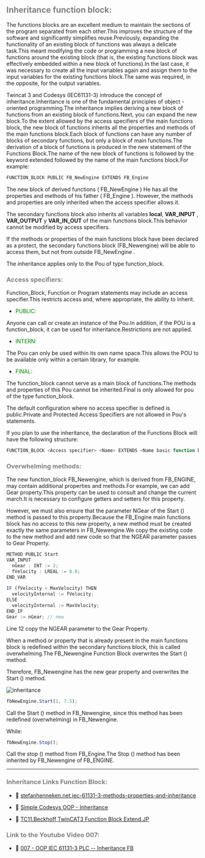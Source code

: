 ## <span style="color:grey">Inheritance function block:</span>
The functions blocks are an excellent medium to maintain the sections of the program separated from each other.This improves the structure of the software and significantly simplifies reuse.Previously, expanding the functionality of an existing block of functions was always a delicate task.This meant modifying the code or programming a new block of functions around the existing block (that is, the existing functions block was effectively embedded within a new block of functions).In the last case, it was necessary to create all the input variables again and assign them to the input variables for the existing functions block.The same was required, in the opposite, for the output variables.

Twincat 3 and Codesys (IEC61131-3) introduce the concept of inheritance.Inheritance is one of the fundamental principles of object -oriented programming.The inheritance implies deriving a new block of functions from an existing block of functions.Next, you can expand the new block.To the extent allowed by the access specifiers of the main functions block, the new block of functions inherits all the properties and methods of the main functions block.Each block of functions can have any number of blocks of secondary functions, but only a block of main functions.The derivation of a block of functions is produced in the new statement of the Functions Block.The name of the new block of functions is followed by the keyword extended followed by the name of the main functions block.For example:
```javascript
FUNCTION_BLOCK PUBLIC FB_NewEngine EXTENDS FB_Engine
```
The new block of derived functions ( FB_NewEngine ) He has all the properties and methods of his father ( FB_Engine ). However, the methods and properties are only inherited when the access specifier allows it.

The secondary functions block also inherits all variables **local**, **VAR_INPUT** , **VAR_OUTPUT** y **VAR_IN_OUT** of the main functions block.This behavior cannot be modified by access specifiers.

If the methods or properties of the main functions block have been declared as a protect, the secondary functions block (FB_Newengine) will be able to access them, but not from outside FB_NewEngine .

The inheritance applies only to the Pou of type function_block.

### <span style="color:grey">Access specifiers:</span>
Function_Block, Function or Program statements may include an access specifier.This restricts access and, where appropriate, the ability to inherit.

- <span style="color:green">PUBLIC:</span>

Anyone can call or create an instance of the Pou.In addition, if the POU is a function_block, it can be used for inheritance.Restrictions are not applied.

- <span style="color:green">INTERN:</span>

The Pou can only be used within its own name space.This allows the POU to be available only within a certain library, for example.

- <span style="color:green">FINAL:</span>

The function_block cannot serve as a main block of functions.The methods and properties of this Pou cannot be inherited.Final is only allowed for pou of the type function_block.

The default configuration where no access specifier is defined is public.Private and Protected Access Specifiers are not allowed in Pou's statements.

If you plan to use the inheritance, the declaration of the Functions Block will have the following structure:

```javascript
FUNCTION_BLOCK <Access specifier> <Name> EXTENDS <Name basic function block>
```
### <span style="color:grey">Overwhelming methods:</span>
The new function_block FB_Newengine, which is derived from FB_ENGINE, may contain additional properties and methods.For example, we can add Gear property.This property can be used to consult and change the current march.It is necessary to configure getters and setters for this property.

However, we must also ensure that the parameter NGear of the Start () method is passed to this property.Because the FB_Engine main functions block has no access to this new property, a new method must be created exactly the same parameters in FB_Newengine.We copy the existing code to the new method and add new code so that the NGEAR parameter passes to Gear Property.

```javascript
METHOD PUBLIC Start
VAR_INPUT
  nGear : INT := 2;
  fVelocity : LREAL := 8.0;
END_VAR 
  
IF (fVelocity < MaxVelocity) THEN
  velocityInternal := fVelocity;
ELSE
  velocityInternal := MaxVelocity;
END_IF
Gear := nGear; // new
```
Line 12 copy the NGEAR parameter to the Gear Property.

When a method or property that is already present in the main functions block is redefined within the secondary functions block, this is called overwhelming.The FB_Newengine Function Block overwrites the Start () method.

Therefore, FB_Newengine has the new gear property and overwrites the Start () method.

![inheritance](../../imagenes/herencia.PNG)

```javascript
fbNewEngine.Start(1, 7.5);
```
Call the Start () method in FB_Newengine, since this method has been redefined (overwhelming) in FB_Newengine.

While:

```javascript
fbNewEngine.Stop();
```
Call the stop () method from FB_Engine.The Stop () method has been inherited by FB_Newengine of FB_ENGINE.

***
### <span style="color:grey">Inheritance Links Function Block:</span>

- 🔗 [stefanhenneken.net,iec-61131-3-methods-properties-and-inheritance](https://stefanhenneken.net/2017/04/23/iec-61131-3-methods-properties-and-inheritance/)

- 🔗 [Simple Codesys OOP - Inheritance](https://www.youtube.com/watch?v=ehwCe9C4gWQ)

- 🔗 [TC11.Beckhoff TwinCAT3 Function Block Extend.JP](https://www.youtube.com/watch?v=rz-a5iM3-uM)

### <span style="color:grey">Link to the Youtube Video 007:</span>
- 🔗 [007 - OOP IEC 61131-3 PLC -- Inheritance FB](https://youtu.be/-twPN0jTrKA)
